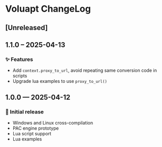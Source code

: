 # Voluapt ChangeLog

## [Unreleased]


## 1.1.0 – 2025-04-13
### ✨ Features
- Add `context.proxy_to_url`, avoid repeating same conversion code in scripts
- Upgrade lua examples to use `proxy_to_url()`

## 1.0.0 — 2025-04-12
### 🚀 Initial release
- Windows and Linux cross-compilation
- PAC engine prototype
- Lua script support
- Lua examples
